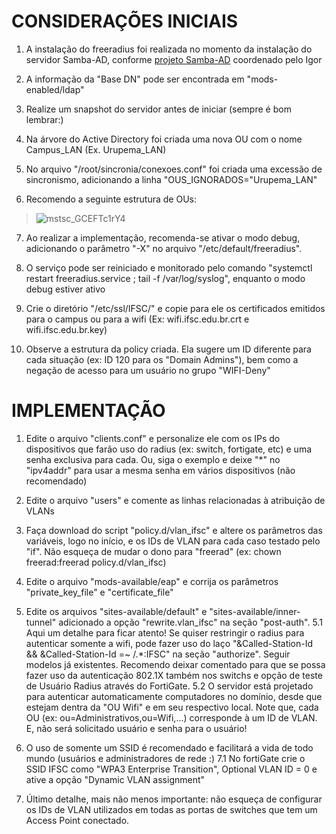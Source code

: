 # CONSIDERAÇÕES INICIAIS

1. A instalação do freeradius foi realizada no momento da instalação do servidor Samba-AD, conforme [projeto Samba-AD](https://git.ifsc.edu.br/ctic/cte/samba4/samba4-ad "Samba-AD IFSC") coordenado pelo Igor

2. A informação da "Base DN" pode ser encontrada em "mods-enabled/ldap"

3. Realize um snapshot do servidor antes de iniciar (sempre é bom lembrar:)

4. Na árvore do Active Directory foi criada uma nova OU com o nome Campus_LAN (Ex. Urupema_LAN)

5. No arquivo "/root/sincronia/conexoes.conf" foi criada uma excessão de sincronismo, adicionando a linha "OUS_IGNORADOS="Urupema_LAN"

6. Recomendo a seguinte estrutura de OUs:

> ![mstsc_GCEFTc1rY4](https://github.com/verzeletti/freeradius/assets/23221957/c68d673b-3c3e-4e1a-a14b-4a72e77a3def)


7. Ao realizar a implementação, recomenda-se ativar o modo debug, adicionando o parâmetro "-X" no arquivo "/etc/default/freeradius".

8. O serviço pode ser reiniciado e monitorado pelo comando "systemctl restart freeradius.service ; tail -f /var/log/syslog", enquanto o modo debug estiver ativo

9. Crie o diretório "/etc/ssl/IFSC/" e copie para ele os certificados emitidos para o campus ou para a wifi (Ex: wifi.ifsc.edu.br.crt  e wifi.ifsc.edu.br.key)

10. Observe a estrutura da policy criada. Ela sugere um ID diferente para cada situação (ex: ID 120 para os "Domain Admins"), bem como a negação de acesso para um usuário no grupo "WIFI-Deny"



# IMPLEMENTAÇÃO

1. Edite o arquivo "clients.conf" e personalize ele com os IPs do dispositivos que farão uso do radius (ex: switch, fortigate, etc) e uma senha exclusiva para cada. Ou, siga o exemplo e deixe "*" no "ipv4addr" para usar a mesma senha em vários dispositivos (não recomendado)

2. Edite o arquivo "users" e comente as linhas relacionadas à atribuição de VLANs

3. Faça download do script "policy.d/vlan_ifsc" e altere os parâmetros das variáveis, logo no início, e os IDs de VLAN para cada caso testado pelo "if". Não esqueça de mudar o dono para "freerad" (ex: chown freerad:freerad policy.d/vlan_ifsc)

4. Edite o arquivo "mods-available/eap" e corrija os parâmetros "private_key_file" e "certificate_file"

5. Edite os arquivos "sites-available/default" e "sites-available/inner-tunnel" adicionado a opção "rewrite.vlan_ifsc" na seção "post-auth". 
    5.1 Aqui um detalhe para ficar atento! Se quiser restringir o radius para autenticar somente a wifi, pode fazer uso do laço "&Called-Station-Id && &Called-Station-Id =~ /.*:IFSC" na seção "authorize". Seguir modelos já existentes. Recomendo deixar comentado para que se possa fazer uso da autenticação 802.1X também nos switchs e opção de teste de Usuário Radius através do FortiGate.
    5.2 O servidor está projetado para autenticar automaticamente computadores no domínio, desde que estejam dentra da "OU Wifi" e em seu respectivo local. Note que, cada OU (ex: ou=Administrativos,ou=Wifi,...) corresponde à um ID de VLAN. E, não será solicitado usuário e senha para o usuário!

7. O uso de somente um SSID é recomendado e facilitará a vida de todo mundo (usuários e administradores de rede :)
    7.1 No fortiGate crie o SSID IFSC como "WPA3 Enterprise Transition", Optional VLAN ID = 0 e ative a opção "Dynamic VLAN assignment"  

6. Último detalhe, mais não menos importante: não esqueça de configurar os IDs de VLAN utilizados em todas as portas de switches que tem um Access Point conectado.
